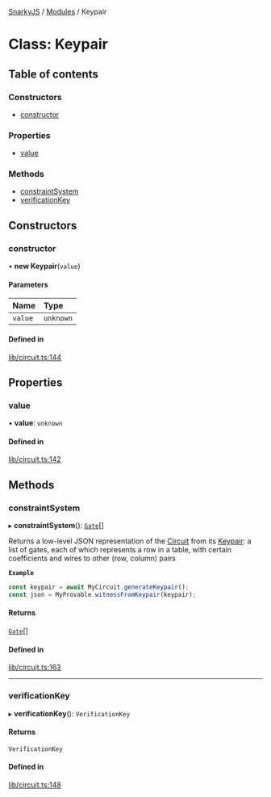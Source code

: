 [SnarkyJS](../README.md) / [Modules](../modules.md) / Keypair

# Class: Keypair

## Table of contents

### Constructors

- [constructor](Keypair.md#constructor)

### Properties

- [value](Keypair.md#value)

### Methods

- [constraintSystem](Keypair.md#constraintsystem)
- [verificationKey](Keypair.md#verificationkey)

## Constructors

### constructor

• **new Keypair**(`value`)

#### Parameters

| Name | Type |
| :------ | :------ |
| `value` | `unknown` |

#### Defined in

[lib/circuit.ts:144](https://github.com/o1-labs/snarkyjs/blob/5a945ad8/src/lib/circuit.ts#L144)

## Properties

### value

• **value**: `unknown`

#### Defined in

[lib/circuit.ts:142](https://github.com/o1-labs/snarkyjs/blob/5a945ad8/src/lib/circuit.ts#L142)

## Methods

### constraintSystem

▸ **constraintSystem**(): [`Gate`](../modules.md#gate)[]

Returns a low-level JSON representation of the [Circuit](Circuit.md) from its [Keypair](Keypair.md):
a list of gates, each of which represents a row in a table, with certain coefficients and wires to other (row, column) pairs

**`Example`**

```ts
const keypair = await MyCircuit.generateKeypair();
const json = MyProvable.witnessFromKeypair(keypair);
```

#### Returns

[`Gate`](../modules.md#gate)[]

#### Defined in

[lib/circuit.ts:163](https://github.com/o1-labs/snarkyjs/blob/5a945ad8/src/lib/circuit.ts#L163)

___

### verificationKey

▸ **verificationKey**(): `VerificationKey`

#### Returns

`VerificationKey`

#### Defined in

[lib/circuit.ts:148](https://github.com/o1-labs/snarkyjs/blob/5a945ad8/src/lib/circuit.ts#L148)
